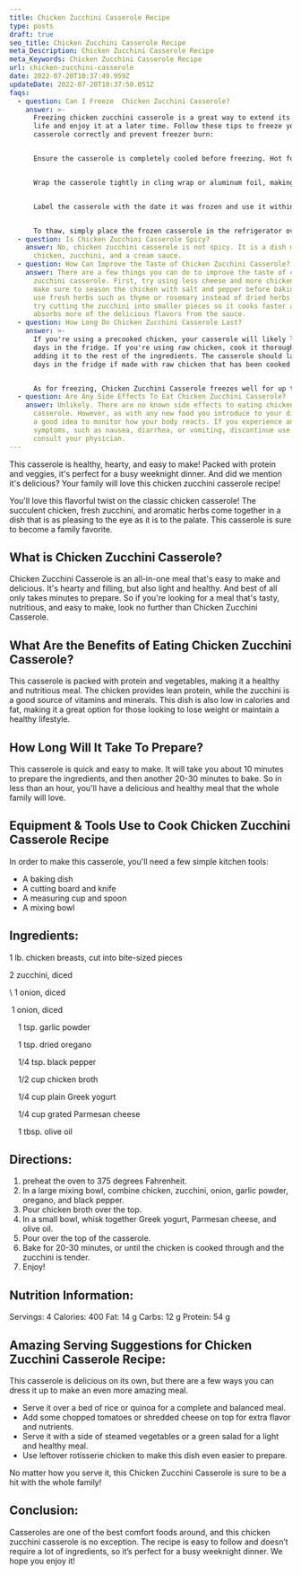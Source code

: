 ```yaml
---
title: Chicken Zucchini Casserole Recipe
type: posts
draft: true
seo_title: Chicken Zucchini Casserole Recipe
meta_Description: Chicken Zucchini Casserole Recipe
meta_Keywords: Chicken Zucchini Casserole Recipe
url: chicken-zucchini-casserole
date: 2022-07-20T10:37:49.959Z
updateDate: 2022-07-20T10:37:50.051Z
faqs:
  - question: Can I Freeze  Chicken Zucchini Casserole?
    answer: >-
      Freezing chicken zucchini casserole is a great way to extend its shelf
      life and enjoy it at a later time. Follow these tips to freeze your
      casserole correctly and prevent freezer burn:


      Ensure the casserole is completely cooled before freezing. Hot food will cause ice crystals to form, which will affect the texture of the dish.


      Wrap the casserole tightly in cling wrap or aluminum foil, making sure there are no air pockets. This will help to prevent freezer burn.


      Label the casserole with the date it was frozen and use it within 3-4 months for best quality.


      To thaw, simply place the frozen casserole in the refrigerator overnight and then reheat it in the oven before serving.
  - question: Is Chicken Zucchini Casserole Spicy?
    answer: No, chicken zucchini casserole is not spicy. It is a dish made with
      chicken, zucchini, and a cream sauce.
  - question: How Can Improve the Taste of Chicken Zucchini Casserole?
    answer: There are a few things you can do to improve the taste of chicken
      zucchini casserole. First, try using less cheese and more chicken. Second,
      make sure to season the chicken with salt and pepper before baking. Third,
      use fresh herbs such as thyme or rosemary instead of dried herbs. Finally,
      try cutting the zucchini into smaller pieces so it cooks faster and
      absorbs more of the delicious flavors from the sauce.
  - question: How Long Do Chicken Zucchini Casserole Last?
    answer: >-
      If you're using a precooked chicken, your casserole will likely last 3-4
      days in the fridge. If you're using raw chicken, cook it thoroughly before
      adding it to the rest of the ingredients. The casserole should last 5-6
      days in the fridge if made with raw chicken that has been cooked through.


      As for freezing, Chicken Zucchini Casserole freezes well for up to 4 months
  - question: Are Any Side Effects To Eat Chicken Zucchini Casserole?
    answer: Unlikely. There are no known side effects to eating chicken zucchini
      casserole. However, as with any new food you introduce to your diet, it's
      a good idea to monitor how your body reacts. If you experience any adverse
      symptoms, such as nausea, diarrhea, or vomiting, discontinue use and
      consult your physician.
---
```

This casserole is healthy, hearty, and easy to make! Packed with protein and veggies, it's perfect for a busy weeknight dinner. And did we mention it's delicious? Your family will love this chicken zucchini casserole recipe!

You'll love this flavorful twist on the classic chicken casserole!  The succulent chicken, fresh zucchini, and aromatic herbs come together in a dish that is as pleasing to the eye as it is to the palate. This casserole is sure to become a family favorite.

## **What is Chicken Zucchini Casserole?**

Chicken Zucchini Casserole is an all-in-one meal that's easy to make and delicious. It's hearty and filling, but also light and healthy. And best of all only takes minutes to prepare. So if you're looking for a meal that's tasty, nutritious, and easy to make, look no further than Chicken Zucchini Casserole.

## **What Are the Benefits of Eating Chicken Zucchini Casserole?**

This casserole is packed with protein and vegetables, making it a healthy and nutritious meal. The chicken provides lean protein, while the zucchini is a good source of vitamins and minerals. This dish is also low in calories and fat, making it a great option for those looking to lose weight or maintain a healthy lifestyle.

## **How Long Will It Take To Prepare?**

This casserole is quick and easy to make. It will take you about 10 minutes to prepare the ingredients, and then another 20-30 minutes to bake. So in less than an hour, you'll have a delicious and healthy meal that the whole family will love.

## **Equipment & Tools Use to Cook Chicken Zucchini Casserole Recipe**

In order to make this casserole, you'll need a few simple kitchen tools:

* A baking dish
* A cutting board and knife
* A measuring cup and spoon
* A mixing bowl

## **Ingredients:**

   1 lb. chicken breasts, cut into bite-sized pieces

   2 zucchini, diced

\    1 onion, diced

    1 onion, diced

    1 tsp. garlic powder

    1 tsp. dried oregano

    1/4 tsp. black pepper

    1/2 cup chicken broth

    1/4 cup plain Greek yogurt

    1/4 cup grated Parmesan cheese

    1 tbsp. olive oil

## **Directions:**

1. preheat the oven to 375 degrees Fahrenheit.
2. In a large mixing bowl, combine chicken, zucchini, onion, garlic powder, oregano, and black pepper.
3. Pour chicken broth over the top.
4. In a small bowl, whisk together Greek yogurt, Parmesan cheese, and olive oil.
5. Pour over the top of the casserole.
6. Bake for 20-30 minutes, or until the chicken is cooked through and the zucchini is tender.
7. Enjoy!

## **Nutrition Information:**

Servings: 4
Calories: 400
Fat: 14 g
Carbs: 12 g
Protein: 54 g

## **Amazing Serving Suggestions for Chicken Zucchini Casserole Recipe:**

This casserole is delicious on its own, but there are a few ways you can dress it up to make an even more amazing meal. 

* Serve it over a bed of rice or quinoa for a complete and balanced meal.
* Add some chopped tomatoes or shredded cheese on top for extra flavor and nutrients.
* Serve it with a side of steamed vegetables or a green salad for a light and healthy meal.
* Use leftover rotisserie chicken to make this dish even easier to prepare.

No matter how you serve it, this Chicken Zucchini Casserole is sure to be a hit with the whole family!

## **Conclusion:**

Casseroles are one of the best comfort foods around, and this chicken zucchini casserole is no exception. The recipe is easy to follow and doesn’t require a lot of ingredients, so it’s perfect for a busy weeknight dinner. We hope you enjoy it!